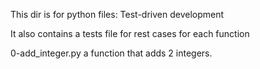 This dir is for python files: Test-driven development

It also contains a tests file for rest cases for each function

0-add_integer.py a function that adds 2 integers.
